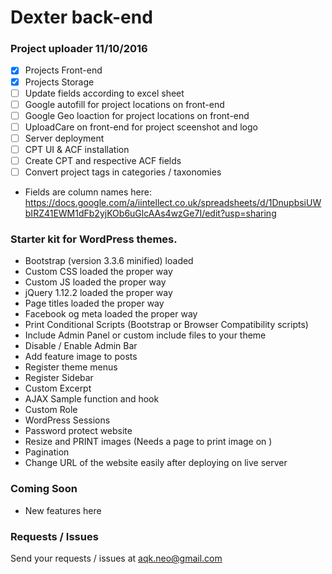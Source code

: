 Dexter back-end
==============

### Project uploader 11/10/2016

- [x] Projects Front-end
- [x] Projects Storage
- [ ] Update fields according to excel sheet
- [ ] Google autofill for project locations on front-end
- [ ] Google Geo loaction for project locations on front-end
- [ ] UploadCare on front-end for project sceenshot and logo
- [ ] Server deployment
- [ ] CPT UI & ACF installation
- [ ] Create CPT and respective ACF fields
- [ ] Convert project tags in categories / taxonomies 

* Fields are column names here: https://docs.google.com/a/iintellect.co.uk/spreadsheets/d/1DnupbsiUWbIRZ41EWM1dFb2yjKOb6uGlcAAs4wzGe7I/edit?usp=sharing

### Starter kit for WordPress themes.

* Bootstrap (version 3.3.6 minified) loaded
* Custom CSS loaded the proper way 
* Custom JS loaded the proper way 
* jQuery 1.12.2 loaded the proper way
* Page titles loaded the proper way
* Facebook og meta loaded the proper way 
* Print Conditional Scripts (Bootstrap or Browser Compatibility scripts) 
* Include Admin Panel or custom include files to your theme 
* Disable / Enable Admin Bar 
* Add feature image to posts 
* Register theme menus 
* Register Sidebar 
* Custom Excerpt 
* AJAX Sample function and hook 
* Custom Role 
* WordPress Sessions 
* Password protect website 
* Resize and PRINT images (Needs a page to print image on ) 
* Pagination 
* Change URL of the website easily after deploying on live server 

### Coming Soon

* New features here

### Requests / Issues

Send your requests / issues at aqk.neo@gmail.com